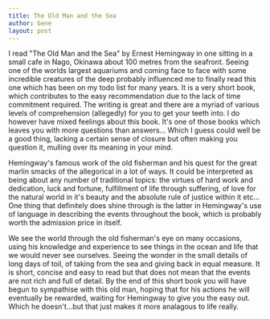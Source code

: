 ```yaml
---
title: The Old Man and the Sea
author: Gene
layout: post
---
```


I read "The Old Man and the Sea" by Ernest Hemingway in one sitting in a small cafe in Nago, Okinawa about 100 metres from the seafront. Seeing one of the worlds largest aquariums
and coming face to face with some incredible creatures of the deep probably influenced me to finally read this one which has been on my todo list
for many years. It is a very short book, which contributes to the easy recommendation due to the lack of time commitment required. The writing is great
and there are a myriad of various levels of comprehension (allegedly) for you to get your teeth into. I do however have mixed feelings about this book.
It's one of those books which leaves you with more questions than answers... Which I guess could well be a good thing, lacking a certain sense of closure but often making you question it, mulling over its meaning in your mind.

Hemingway's famous work of the old fisherman and his quest for the great marlin smacks of the allegorical in a lot of ways.
It could be interpreted as being about any number of traditional topics: the virtues of hard work and dedication, luck and fortune, fulfillment of life through suffering, of love for the natural world in it's beauty and the absolute rule of justice within it etc...
One thing that definitely does shine through is the latter in Hemingway's use of language in describing the events throughout the book,
which is probably worth the admission price in itself.

We see the world through the old fisherman's eye on many occasions, using his knowledge and experience to see things in the ocean and life that we would
never see ourselves. Seeing the wonder in the small details of long days of toil, of taking from the sea and giving back in equal measure. It is short, concise and easy to read but that does not mean that the events are not rich and full of detail. By the end of this short book you will have begun to sympathise with this
old man, hoping that for his actions he will eventually be rewarded, waiting for Hemingway to give you the easy out. Which he doesn't...but that just makes it
more analagous to life really.
